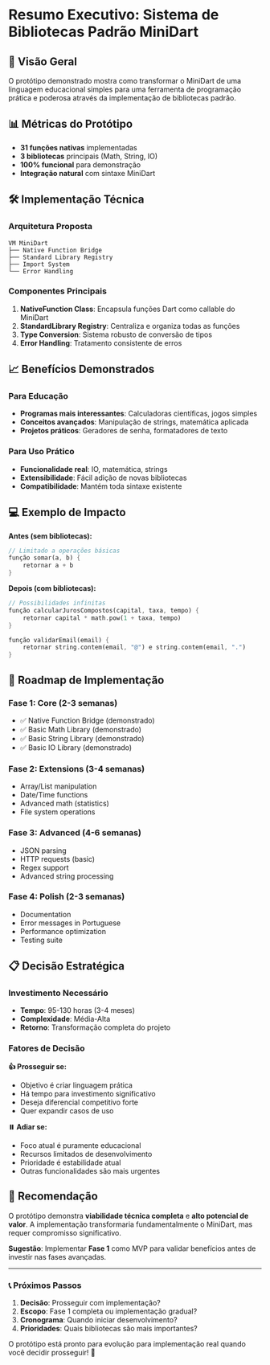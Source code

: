 # Resumo Executivo: Sistema de Bibliotecas Padrão MiniDart

## 🎯 Visão Geral

O protótipo demonstrado mostra como transformar o MiniDart de uma linguagem educacional simples para uma ferramenta de programação prática e poderosa através da implementação de bibliotecas padrão.

## 📊 Métricas do Protótipo

- **31 funções nativas** implementadas
- **3 bibliotecas** principais (Math, String, IO)
- **100% funcional** para demonstração
- **Integração natural** com sintaxe MiniDart

## 🛠️ Implementação Técnica

### Arquitetura Proposta

```
VM MiniDart
├── Native Function Bridge
├── Standard Library Registry  
├── Import System
└── Error Handling
```

### Componentes Principais

1. **NativeFunction Class**: Encapsula funções Dart como callable do MiniDart
2. **StandardLibrary Registry**: Centraliza e organiza todas as funções
3. **Type Conversion**: Sistema robusto de conversão de tipos
4. **Error Handling**: Tratamento consistente de erros

## 📈 Benefícios Demonstrados

### Para Educação
- **Programas mais interessantes**: Calculadoras científicas, jogos simples
- **Conceitos avançados**: Manipulação de strings, matemática aplicada
- **Projetos práticos**: Geradores de senha, formatadores de texto

### Para Uso Prático
- **Funcionalidade real**: IO, matemática, strings
- **Extensibilidade**: Fácil adição de novas bibliotecas
- **Compatibilidade**: Mantém toda sintaxe existente

## 💻 Exemplo de Impacto

**Antes (sem bibliotecas):**
```dart
// Limitado a operações básicas
função somar(a, b) {
    retornar a + b
}
```

**Depois (com bibliotecas):**
```dart
// Possibilidades infinitas
função calcularJurosCompostos(capital, taxa, tempo) {
    retornar capital * math.pow(1 + taxa, tempo)
}

função validarEmail(email) {
    retornar string.contem(email, "@") e string.contem(email, ".")
}
```

## 🚀 Roadmap de Implementação

### Fase 1: Core (2-3 semanas)
- ✅ Native Function Bridge (demonstrado)
- ✅ Basic Math Library (demonstrado)  
- ✅ Basic String Library (demonstrado)
- ✅ Basic IO Library (demonstrado)

### Fase 2: Extensions (3-4 semanas)
- Array/List manipulation
- Date/Time functions
- Advanced math (statistics)
- File system operations

### Fase 3: Advanced (4-6 semanas)
- JSON parsing
- HTTP requests (basic)
- Regex support
- Advanced string processing

### Fase 4: Polish (2-3 semanas)
- Documentation
- Error messages in Portuguese
- Performance optimization
- Testing suite

## 📋 Decisão Estratégica

### Investimento Necessário
- **Tempo**: 95-130 horas (3-4 meses)
- **Complexidade**: Média-Alta
- **Retorno**: Transformação completa do projeto

### Fatores de Decisão

**👍 Prosseguir se:**
- Objetivo é criar linguagem prática
- Há tempo para investimento significativo
- Deseja diferencial competitivo forte
- Quer expandir casos de uso

**⏸️ Adiar se:**
- Foco atual é puramente educacional
- Recursos limitados de desenvolvimento  
- Prioridade é estabilidade atual
- Outras funcionalidades são mais urgentes

## 🎯 Recomendação

O protótipo demonstra **viabilidade técnica completa** e **alto potencial de valor**. A implementação transformaria fundamentalmente o MiniDart, mas requer compromisso significativo.

**Sugestão**: Implementar **Fase 1** como MVP para validar benefícios antes de investir nas fases avançadas.

---

### 📞 Próximos Passos

1. **Decisão**: Prosseguir com implementação?
2. **Escopo**: Fase 1 completa ou implementação gradual?
3. **Cronograma**: Quando iniciar desenvolvimento?
4. **Prioridades**: Quais bibliotecas são mais importantes?

O protótipo está pronto para evolução para implementação real quando você decidir prosseguir! 🚀
